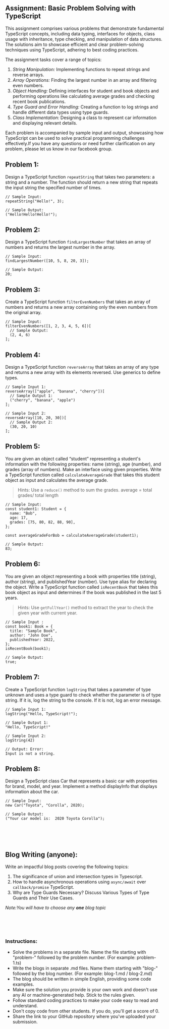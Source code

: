## Assignment: Basic Problem Solving with TypeScript

This assignment comprises various problems that demonstrate fundamental TypeScript concepts, including data typing, interfaces for objects, class usage with inheritance, type checking, and manipulation of data structures. The solutions aim to showcase efficient and clear problem-solving techniques using TypeScript, adhering to best coding practices.

The assignment tasks cover a range of topics:

1. _String Manipulation:_ Implementing functions to repeat strings and reverse arrays.
2. _Array Operations:_ Finding the largest number in an array and filtering even numbers.
3. _Object Handling:_ Defining interfaces for student and book objects and performing operations like calculating average grades and checking recent book publications.
4. _Type Guard and Error Handling:_ Creating a function to log strings and handle different data types using type guards.
5. _Class Implementation:_ Designing a class to represent car information and displaying relevant details.

Each problem is accompanied by sample input and output, showcasing how TypeScript can be used to solve practical programming challenges effectively.If you have any questions or need further clarification on any problem, please let us know in our facebook group.

## Problem 1:

Design a TypeScript function `repeatString` that takes two parameters: a string and a number. The function should return a new string that repeats the input string the specified number of times.

```tsx
// Sample Input:
repeatString("Hello!", 3);

// Sample Output:
("Hello!Hello!Hello!");
```

## Problem 2:

Design a TypeScript function `findLargestNumber` that takes an array of numbers and returns the largest number in the array.

```tsx
// Sample Input:
findLargestNumber([10, 5, 8, 20, 3]);

// Sample Output:
20;
```

## Problem 3:

Create a TypeScript function `filterEvenNumbers` that takes an array of numbers and returns a new array containing only the even numbers from the original array.

```tsx
// Sample Input:
filterEvenNumbers([1, 2, 3, 4, 5, 6])[
  // Sample Output:
  (2, 4, 6)
];
```

## Problem 4:

Design a TypeScript function `reverseArray` that takes an array of any type and returns a new array with its elements reversed. Use generics to define types.

```tsx
// Sample Input 1:
reverseArray(["apple", "banana", "cherry"])[
  // Sample Output 1:
  ("cherry", "banana", "apple")
];

// Sample Input 2:
reverseArray([10, 20, 30])[
  // Sample Output 2:
  (30, 20, 10)
];
```

## Problem 5:

You are given an object called “student” representing a student's information with the following properties: name (string), age (number), and grades (array of numbers). Make an interface using given properties. Write a TypeScript function called `calculateAverageGrade` that takes this student object as input and calculates the average grade.

> Hints: Use a `reduce()` method to sum the grades. average = total grades/ total length

```tsx
// Sample Input:
const student1: Student = {
  name: "Bob",
  age: 17,
  grades: [75, 80, 82, 88, 90],
};

const averageGradeForBob = calculateAverageGrade(student1);

// Sample Output:
83;
```

## Problem 6:

You are given an object representing a book with properties title (string), author (string), and publishedYear (number). Use type alias for declaring the object.
Write a TypeScript function called `isRecentBook` that takes this book object as input and determines if the book was published in the last 5 years.

> Hints: Use `getFullYear()` method to extract the year to check the given year with current year.

```tsx
// Sample Input :
const book1: Book = {
  title: "Sample Book",
  author: "John Doe",
  publishedYear: 2022,
};
isRecentBook(book1);

// Sample Output:
true;
```

## Problem 7:

Create a TypeScript function `logString` that takes a parameter of type unknown and uses a type guard to check whether the parameter is of type string. If it is, log the string to the console. If it is not, log an error message.

```tsx
// Sample Input 1:
logString("Hello, TypeScript!");

// Sample Output 1:
"Hello, TypeScript!"

// Sample Input 2:
logString(42)

// Output: Error:
Input is not a string.
```

## Problem 8:

Design a TypeScript class Car that represents a basic car with properties for brand, model, and year. Implement a method displayInfo that displays information about the car.

```tsx
// Sample Input:
new Car("Toyota", "Corolla", 2020);

// Sample Output:
("Your car model is:  2020 Toyota Corolla");
```

</br>
</br>
</br>

## Blog Writing (anyone):

Write an impactful blog posts covering the following topics:

1. The significance of union and intersection types in Typescript.
2. How to handle asynchronous operations using `async/await` over `callback/promise` TypeScript.
3. Why are Type Guards Necessary? Discuss Various Types of Type Guards and Their Use Cases.

_Note:You will have to choose any **one** blog topic_

</br>
</br>
</br>


### Instructions:

- Solve the problems in a separate file. Name the file starting with "problem-" followed by the problem number.
  (For example: problem-1.ts)
- Write the blogs in separate .md files. Name them starting with "blog-" followed by the blog number.
  (For example: blog-1.md / blog-2.md)
- The blog should be written in simple English, providing some code examples.
- Make sure the solution you provide is your own work and doesn't use any AI or machine-generated help. Stick to the rules given.
- Follow standard coding practices to make your code easy to read and understand.
- Don't copy code from other students. If you do, you'll get a score of 0.
- Share the link to your GitHub repository where you've uploaded your submission.
